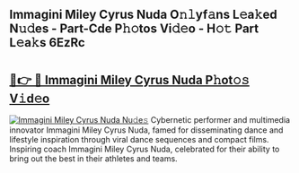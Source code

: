 ## Immagini Miley Cyrus Nuda O𝚗𝚕yf𝚊ns L𝚎a𝚔ed N𝚞𝚍es - Part-Cde P𝚑𝚘tos Vi𝚍𝚎o - H𝚘𝚝 Part L𝚎a𝚔s 6EzRc

# <h2><a href="http://kfcol1h.oniu.top/?m=Immagini+Miley+Cyrus+Nuda">🔗👉 🔴 Immagini Miley Cyrus Nuda P𝚑ot𝚘𝚜 V𝚒d𝚎o</a></h2>

[![Immagini Miley Cyrus Nuda Nu𝚍e𝚜](https://i.imgur.com/0qMVB7G.gif)](http://kfcol1h.oniu.top/?m=Immagini+Miley+Cyrus+Nuda)
Cybernetic performer and multimedia innovator Immagini Miley Cyrus Nuda, famed for disseminating dance and lifestyle inspiration through viral dance sequences and compact films. Inspiring coach Immagini Miley Cyrus Nuda, celebrated for their ability to bring out the best in their athletes and teams.  

